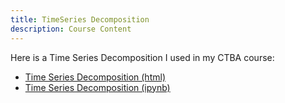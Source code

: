 ```yaml
---
title: TimeSeries Decomposition
description: Course Content
---
```


Here is a Time Series Decomposition I used in my CTBA course:
-  [Time Series Decomposition (html)](./TimeSeriesDecomposition-(3)-1.html)
-  [Time Series Decomposition (ipynb)](./TimeSeriesDecomposition-(3)-1.ipynb)

